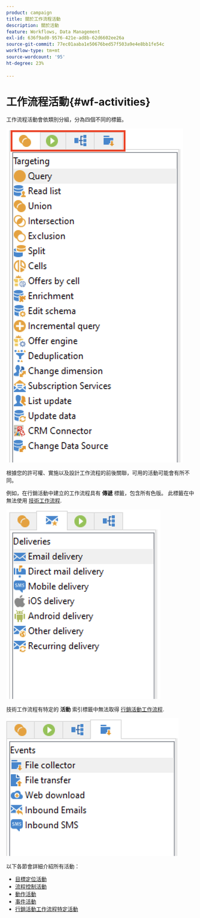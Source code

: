 ```yaml
---
product: campaign
title: 關於工作流程活動
description: 關於活動
feature: Workflows, Data Management
exl-id: 636f9ad0-9576-421e-ad8b-62d6602ee26a
source-git-commit: 77ec01aaba1e50676bed57f503a9e4e8bb1fe54c
workflow-type: tm+mt
source-wordcount: '95'
ht-degree: 23%

---
```


# 工作流程活動{#wf-activities}

工作流程活動會依類別分組，分為四個不同的標籤。

![](assets/wf-activity-tabs.png)

根據您的許可權、實施以及設計工作流程的前後關聯，可用的活動可能會有所不同。

例如，在行銷活動中建立的工作流程具有 **傳遞** 標籤，包含所有色版。 此標籤在中無法使用 [技術工作流程](technical-workflows.md).

![](assets/campaign-wf-activities.png)

技術工作流程有特定的 **活動** 索引標籤中無法取得 [行銷活動工作流程](campaign-workflows.md).

![](assets/tech-wf-activities.png)

以下各節會詳細介紹所有活動：

* [目標定位活動](targeting-activities.md)
* [流程控制活動](flow-control-activities.md)
* [動作活動](action-activities.md)
* [事件活動](event-activities.md)
* [行銷活動工作流程特定活動](../campaigns/marketing-campaign-deliveries.md)
